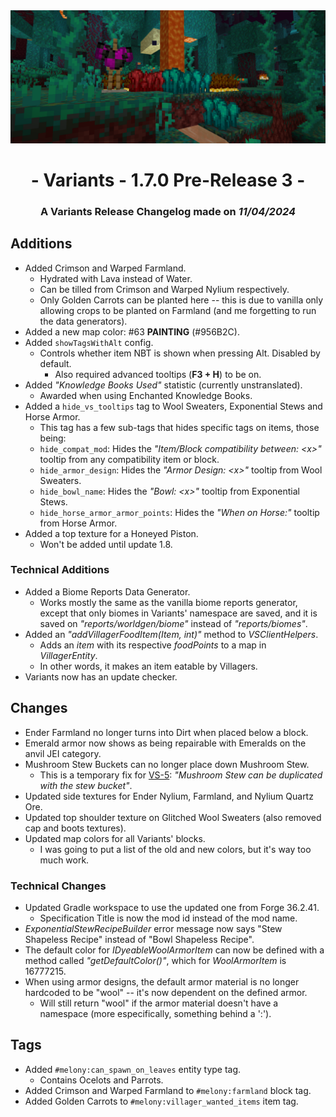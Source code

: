 <div style="text-align: center;"> <img src=ChangelogPhoto.png width="1500"> </div>

# <div style="text-align: center;">- Variants - 1.7.0 Pre-Release 3 -</div>
### <div style="text-align: center;">A Variants Release Changelog made on *11/04/2024*</div>

## Additions
- Added Crimson and Warped Farmland.
  - Hydrated with Lava instead of Water.
  - Can be tilled from Crimson and Warped Nylium respectively.
  - Only Golden Carrots can be planted here -- this is due to vanilla only allowing crops to be planted on Farmland (and me forgetting to run the data generators).
- Added a new map color: #63 **PAINTING** (#956B2C).
- Added `showTagsWithAlt` config.
  - Controls whether item NBT is shown when pressing Alt. Disabled by default.
    - Also required advanced tooltips (**F3 + H**) to be on.
- Added *"Knowledge Books Used"* statistic (currently unstranslated).
  - Awarded when using Enchanted Knowledge Books.
- Added a `hide_vs_tooltips` tag to Wool Sweaters, Exponential Stews and Horse Armor.
  - This tag has a few sub-tags that hides specific tags on items, those being:
  - `hide_compat_mod`: Hides the *"Item/Block compatibility between: \<x>"* tooltip from any compatibility item or block.
  - `hide_armor_design`: Hides the *"Armor Design: \<x>"* tooltip from Wool Sweaters.
  - `hide_bowl_name`: Hides the *"Bowl: \<x>"* tooltip from Exponential Stews.
  - `hide_horse_armor_armor_points`: Hides the *"When on Horse:"* tooltip from Horse Armor.
- Added a top texture for a Honeyed Piston.
  - Won't be added until update 1.8.

### Technical Additions
- Added a Biome Reports Data Generator.
  - Works mostly the same as the vanilla biome reports generator, except that only biomes in Variants' namespace are saved, and it is saved on *"reports/worldgen/biome"* instead of *"reports/biomes"*.
- Added an *"addVillagerFoodItem(Item, int)"* method to *VSClientHelpers*.
  - Adds an *item* with its respective *foodPoints* to a map in *VillagerEntity*.
  - In other words, it makes an item eatable by Villagers.
- Variants now has an update checker.

## Changes
- Ender Farmland no longer turns into Dirt when placed below a block.
- Emerald armor now shows as being repairable with Emeralds on the anvil JEI category.
- Mushroom Stew Buckets can no longer place down Mushroom Stew.
  - This is a temporary fix for [VS-5](https://github.com/Fabricio20106/Variants/issues/5): *"Mushroom Stew can be duplicated with the stew bucket"*.
- Updated side textures for Ender Nylium, Farmland, and Nylium Quartz Ore.
- Updated top shoulder texture on Glitched Wool Sweaters (also removed cap and boots textures).
- Updated map colors for all Variants' blocks.
  - I was going to put a list of the old and new colors, but it's way too much work.

### Technical Changes
- Updated Gradle workspace to use the updated one from Forge 36.2.41.
  - Specification Title is now the mod id instead of the mod name.
- *ExponentialStewRecipeBuilder* error message now says "Stew Shapeless Recipe" instead of "Bowl Shapeless Recipe".
- The default color for *IDyeableWoolArmorItem* can now be defined with a method called *"getDefaultColor()"*, which for *WoolArmorItem* is 16777215.
- When using armor designs, the default armor material is no longer hardcoded to be "wool" -- it's now dependent on the defined armor.
  - Will still return "wool" if the armor material doesn't have a namespace (more especifically, something behind a ':').

## Tags
- Added `#melony:can_spawn_on_leaves` entity type tag.
  - Contains Ocelots and Parrots.
- Added Crimson and Warped Farmland to `#melony:farmland` block tag.
- Added Golden Carrots to `#melony:villager_wanted_items` item tag.